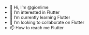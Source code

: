 - 👋 Hi, I’m @gionlime
- 👀 I’m interested in Flutter
- 🌱 I’m currently learning Flutter
- 💞️ I’m looking to collaborate on Flutter
- 📫 How to reach me Flutter

<!---
gionlime/gionlime is a ✨ special ✨ repository because its `README.md` (this file) appears on your GitHub profile.
You can click the Preview link to take a look at your changes.
--->
